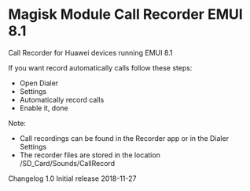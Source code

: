 # Magisk Module Call Recorder EMUI 8.1

Call Recorder for Huawei devices running EMUI 8.1

If you want record automatically calls follow these steps:
- Open Dialer
- Settings
- Automatically record calls
- Enable it, done

Note:
- Call recordings can be found in the Recorder app or in the Dialer Settings
- The recorder files are stored in the location /SD_Card/Sounds/CallRecord

Changelog
1.0 Initial release 2018-11-27

